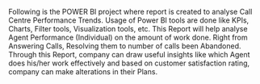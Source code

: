 Following is the POWER BI project where report is created to analyse Call Centre Performance Trends.
Usage of Power BI tools are done like KPIs, Charts, Filter tools, Visualization tools, etc.
This Report will help analyse Agent Performance (Individual) on the amount of work done. Right from Answering Calls, Resolving them to number of calls been Abandoned.
Through this Report, company can draw useful insights like which Agent does his/her work effectively and based on customer satisfaction rating, company can make alterations in their Plans.
